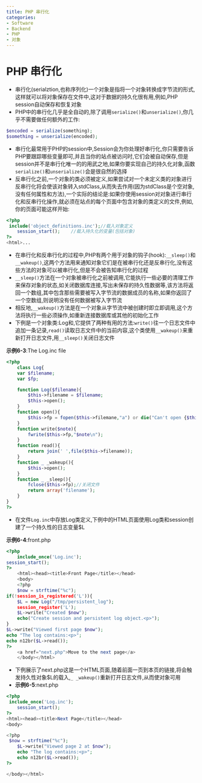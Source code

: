 ```yaml
---
title: PHP 串行化
categories:
- Software
- Backend
- PHP
- 对象
---
```

# PHP 串行化

- 串行化(serialztion,也称序列化)一个对象是指将一个对象转换成字节流的形式,这样就可以将对象保存在文件中,这对于数据的持久化很有用,例如,PHP session自动保存和恢复对象
- PHP中的串行化几乎是全自动的,除了调用`serialize()`和`unserialize()`,你几乎不需要做任何额外的工作:

```php
$encoded = serialize(something);
$something = unserialize(encoded);
```

- 串行化最常用于PHP的session中,Session会为你处理好串行化,你只需要告诉PHP要跟踪哪些变量即可,并且当你的站点被访问时,它们会被自动保存,但是session并不是串行化唯一的的用武之地,如果你要实现自己的持久化对象,函数`serialize()`和`unserialize()`会是很自然的选择
- 反串行化之前,一个对象的类必须被定义,如果尝试对一个未定义类的对象进行反串行化将会使该对象转入stdClass,从而失去作用(因为stdClass是个空对象,没有任何属性和方法),一个实际的结论是:如果你使用session对对象进行串行化和反串行化操作,就必须在站点的每个页面中包含对象的类定义的文件,例如,你的页面可能这样开始:

```php
<?php
 include('object_definitions.inc');//载入对象定义
	session_start();	//载入持久化的变量(包括对象)
?>
<html>...
```

- 在串行化和反串行化的过程中,PHP有两个用于对象的钩子(hook):`__sleep()`和`__wakeup()`,这两个方法用来通知对象它们是在被串行化还是反串行化,没有这些方法的对象可以被串行化,但是不会被告知串行化的过程
- `__sleep()`方法在一个对象被串行化之前被调用,它能执行一些必要的清理工作来保存对象的状态,如关闭数据库连接,写出未保存的持久性数据等,该方法将返回一个数组,其中包含那些需要被写入字节流的数据成员的名称,如果你返回了一个空数组,则说明没有任何数据被写入字节流
- 相反地,`__wakeup()`方法是在一个对象从字节流中被创建时即立即调用,这个方法将执行一些必须操作,如重新连接数据库或其他的初始化工作
- 下例是一个对象类:Log和,它提供了两种有用的方法:`write()`往一个日志文件中追加一条记录,`read()`读取日志文件中的当前内容,这个类使用`__wakeup()`来重新打开日志文件,用`__sleep()`关闭日志文件

**示例6-3**:The Log.inc file

```php
<?php
    class Log{
    var $filename;
    var $fp;

    function Log($filename){
        $this->filename = $filename;
        $this->open();
    }
    function open(){
        $this->fp = fopen($this->filemane,"a") or die("Can't open {$this->filename}");
    }
    function write($note){
        fwrite($this->fp,"$note\n");
    }
    function read(){
        return join(' ',file($this->filename));
    }
    function _ _wakeup(){
        $this->open();
    }
    function _ _sleep(){
        fclose($this->fp);//关闭文件
        return array('filename');
    }
}
?>
```

- 在文件`Log.inc`中存放Log类定义,下例中的HTML页面使用Log类和session创建了一个持久性的日志变量$L

**示例6-4**:front.php

```php
<?php
    include_once('Log.inc');
session_start();
?>
    <html><head><title>Front Page</title></head>
    <body>
    <?php
    $now = strftime("%c");
if(!session_is_registered('L')){
    $L = new Log("/tmp/persistent_log");
    session_register('L');
    $L->write("Created $now");
    echo("Create session and persistent log object.<p>");
}
$L->write("Viewed first page $now");
echo "The log contains:<p>";
echo n12br($L->read());
?>
    <a href="next.php">Move to the next page</a>
    </body></html>
```

- 下例展示了next.php这是一个HTML页面,随着前面一页到本页的链接,将会触发持久性对象$L的载入,`_ _wakeup()`重新打开日志文件,从而使对象可用
- **示例6-5**:next.php

```php
<?php
 include_once('Log.inc');
	session_start();
?>
<html><head><title>Next Page</title></head>
<body>

<?php
 $now = strftime("%c");
	$L->write("Viewed page 2 at $now");
	echo "The log contains:<p>";
	echo n12br($L->read());
?>

</body></html>
```

